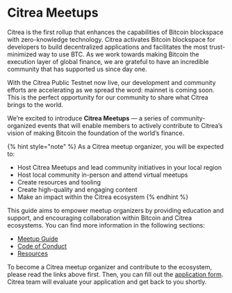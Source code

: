 # Citrea Meetups

Citrea is the first rollup that enhances the capabilities of Bitcoin blockspace with zero-knowledge technology. Citrea activates Bitcoin blockspace for developers to build decentralized applications and facilitates the most trust-minimized way to use BTC. As we work towards making Bitcoin the execution layer of global finance, we are grateful to have an incredible community that has supported us since day one.

With the Citrea Public Testnet now live, our development and community efforts are accelerating as we spread the word: mainnet is coming soon. This is the perfect opportunity for our community to share what Citrea brings to the world.

We’re excited to introduce **Citrea Meetups** — a series of community-organized events that will enable members to actively contribute to Citrea’s vision of making Bitcoin the foundation of the world’s finance.

{% hint style="note" %}
As a Citrea meetup organizer, you will be expected to:

- Host Citrea Meetups and lead community initiatives in your local region
- Host local community in-person and attend virtual meetups
- Create resources and tooling
- Create high-quality and engaging content
- Make an impact within the Citrea ecosystem
{% endhint %}

This guide aims to empower meetup organizers by providing education and support, and encouraging collaboration within Bitcoin and Citrea ecosystems. You can find more information in the following sections:

- [Meetup Guide](./citrea-meetups/meetup-guide.md)
- [Code of Conduct](./citrea-meetups/code-of-conduct.md) 
- [Resources](./citrea-meetups/resources.md)

To become a Citrea meetup organizer and contribute to the ecosystem, please read the links above first. Then, you can fill out the [application form](https://forms.gle/saqyYXqQLZksiQWG9). Citrea team will evaluate your application and get back to you shortly.